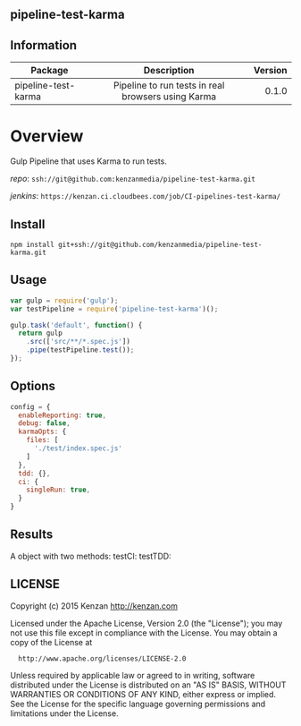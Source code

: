 ## pipeline-test-karma

## Information

| Package       | Description   | Version|
| ------------- |:-------------:| -----:|
| pipeline-test-karma| Pipeline to run tests in real browsers using Karma | 0.1.0 |

# Overview

Gulp Pipeline that uses Karma to run tests.

_repo_: `ssh://git@github.com:kenzanmedia/pipeline-test-karma.git`

_jenkins_: `https://kenzan.ci.cloudbees.com/job/CI-pipelines-test-karma/`

## Install
`npm install git+ssh://git@github.com/kenzanmedia/pipeline-test-karma.git`

## Usage
```javascript
var gulp = require('gulp');
var testPipeline = require('pipeline-test-karma')();

gulp.task('default', function() {
  return gulp
    .src(['src/**/*.spec.js'])
    .pipe(testPipeline.test());
});
```

## Options

  ```javascript
  config = {
    enableReporting: true,
    debug: false,
    karmaOpts: {
      files: [
        './test/index.spec.js'
      ]
    },
    tdd: {},
    ci: {
      singleRun: true,
    }
  }
  ```
## Results

  A object with two methods:
    testCI:
    testTDD:

## LICENSE

  Copyright (c) 2015 Kenzan <http://kenzan.com>

  Licensed under the Apache License, Version 2.0 (the "License");
  you may not use this file except in compliance with the License.
  You may obtain a copy of the License at

      http://www.apache.org/licenses/LICENSE-2.0

  Unless required by applicable law or agreed to in writing, software
  distributed under the License is distributed on an "AS IS" BASIS,
  WITHOUT WARRANTIES OR CONDITIONS OF ANY KIND, either express or implied.
  See the License for the specific language governing permissions and
  limitations under the License.
